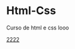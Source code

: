 # Html-Css
 Curso de html e css
looo

<a href="https://gabriel-alves-da-silva.github.io/Html-Css/Ex/001/index.html">2222</a>